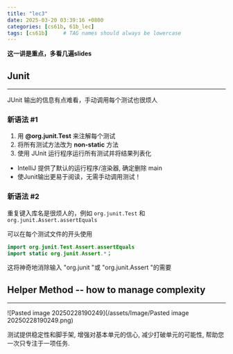 ```yaml
---
title: "lec3"
date: 2025-03-20 03:39:16 +0800
categories: [cs61b, 61b_lec]
tags: [cs61b]     # TAG names should always be lowercase
---
```

**这一讲是重点，多看几遍slides**
## Junit
---
JUnit 输出的信息有点难看，手动调用每个测试也很烦人

### 新语法 #1
1. 用 **\@org.junit.Test** 来注解每个测试
2. 将所有测试方法改为 **non-static** 方法
3. 使用 JUnit 运行程序运行所有测试并将结果列表化
- IntelliJ 提供了默认的运行程序/渲染器, 确定删除 main
- 使Junit输出更易于阅读，无需手动调用测试！

### 新语法 #2
重复键入库名是很烦人的，例如 `org.junit.Test` 和 `org.junit.Assert.assertEquals`

可以在每个测试文件的开头使用
```java
import org.junit.Test.Assert.assertEquals
import static org.junit.Assert.*；
```

这将神奇地消除输入 "org.junit "或 "org.junit.Assert "的需要

## Helper Method -- how to manage complexity
---
![Pasted image 20250228190249](/assets/Image/Pasted image 20250228190249.png)

测试提供稳定性和脚手架, 增强对基本单元的信心, 减少打破单元的可能性, 帮助您一次只专注于一项任务. 
